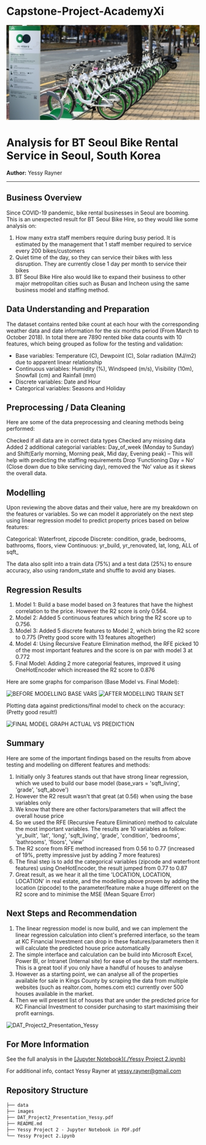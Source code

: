 # Capstone-Project-AcademyXi

![Capstone-Project-AcademyXi](./image/Seoul_Bike_Rental2.jpg)

# Analysis for BT Seoul Bike Rental Service in Seoul, South Korea

**Author:** Yessy Rayner
***

## Business Overview
Since COVID-19 pandemic, bike rental businesses in Seoul are booming. This is an unexpected result for BT Seoul Bike Hire, so they would like some analysis on:

1. How many extra staff members require during busy period. It is estimated by the management that 1 staff member required to service every 200 bikes/customers
2. Quiet time of the day, so they can service their bikes with less disruption. They are currently close 1 day per month to service their bikes
3. BT Seoul Bike Hire also would like to expand their business to other major metropolitan cities such as Busan and Incheon using the same business model and staffing method.

## Data Understanding and Preparation
The dataset contains rented bike count at each hour with the corresponding weather data and date information for the six months period (From March to October 2018). In total there are 7890 rented bike data counts with 10 features, which being grouped as follow for the testing and validation:

- Base variables: Temperature (C), Dewpoint (C), Solar radiation (MJ/m2) due to apparent linear relationship
- Continuous variables: Humidity (%), Windspeed (m/s), Visibility (10m), Snowfall (cm) and Rainfall (mm)
- Discrete variables: Date and Hour
- Categorical variables: Seasons and Holiday

## Preprocessing / Data Cleaning
Here are some of the data preprocessing and cleaning methods being performed:

Checked if all data are in correct data types
Checked any missing data
Added 2 additional categorial variables: Day_of_week (Monday to Sunday) and Shift(Early morning, Morning peak, Mid day, Evening peak) – This will help with predicting the staffing requirements
Drop ‘Functioning Day = No’ (Close down due to bike servicing day), removed the ‘No’ value as it skews the overall data.

## Modelling
Upon reviewing the above datas and their value, here are my breakdown on the features or variables. So we can model it approriately on the next step using linear regression model to predict property prices based on below features:

Categorical: Waterfront, zipcode
Discrete: condition, grade, bedrooms, bathrooms, floors, view
Continuous: yr_build, yr_renovated, lat, long, ALL of sqft_

The data also split into a train data (75%) and a test data (25%) to ensure accuracy, also using random_state and shuffle to avoid any biases.

## Regression Results

1. Model 1: Build a base model based on 3 features that have the highest correlation to the price. However the R2 score is only 0.564. 
2. Model 2: Added 5 continuous features which bring the R2 score up to 0.756.
3. Model 3: Added 5 discrete features to Model 2, which bring the R2 score to 0.775 (Pretty good score with 13 features altogether)
4. Model 4: Using Recursive Feature Elimination method, the RFE picked 10 of the most important features and the score is on par with model 3 at 0.772
5. Final Model: Adding 2 more categorial features, improved it using OneHotEncoder which increased the R2 score to 0.876

Here are some graphs for comparison (Base Model vs. Final Model):

![BEFORE MODELLING BASE VARS](https://user-images.githubusercontent.com/107485501/185570357-05a329d6-4f69-4c2c-bce8-e2aa5dbeddd0.png)
![AFTER MODELLING TRAIN SET](https://user-images.githubusercontent.com/107485501/185570385-3058a63d-e9fc-4f38-ad75-b9aa22028961.png)

Plotting data against predictions/final model to check on the accuracy: (Pretty good result!)

![FINAL MODEL GRAPH ACTUAL VS PREDICTION](https://user-images.githubusercontent.com/107485501/185570507-6382c42f-6428-4ece-8ab4-d28729c67440.png)

## Summary
Here are some of the important findings based on the results from above testing and modelling on different features and methods:

1. Initially only 3 features stands out that have strong linear regression, which we used to build our base model (base_vars = 'sqft_living', 'grade', 'sqft_above')
2. However the R2 result wasn't that great (at 0.56) when using the base variables only
3. We know that there are other factors/parameters that will affect the overall house price
4. So we used the RFE (Recursive Feature Elimination) method to calculate the most important variables. The results are 10 variables as follow: 'yr_built', 'lat', 'long', 'sqft_living', 'grade', 'condition', 'bedrooms', 'bathrooms', 'floors', 'view'
5. The R2 score from RFE method increased from 0.56 to 0.77 (increased of 19%, pretty impressive just by adding 7 more features)
6. The final step is to add the categorical variables (zipcode and waterfront features) using OneHotEncoder, the result jumped from 0.77 to 0.87
7. Great result, as we hear it all the time 'LOCATION, LOCATION, LOCATION' in real estate, and the modelling above proven by adding the location (zipcode) to the parameter/feature make a huge different on the R2 score and to minimise the MSE (Mean Square Error)

## Next Steps and Recommendation
1. The linear regression model is now build, and we can implement the linear regression calculation into client's preferred interface, so the team at KC Financial Investment can drop in these features/parameters then it will calculate the predicted house price automatically
2. The simple interface and calculation can be build into Microsoft Excel, Power BI, or Intranet (Internal site) for ease of use by the staff members. This is a great tool if you only have a handful of houses to analyse
3. However as a starting point, we can analyse all of the properties available for sale in Kings County by scraping the data from multiple websites (such as realtor.com, homes.com etc) currently over 500 houses available in the market.
4. Then we will present list of houses that are under the predicted price for KC Financial Investment to consider purchasing to start maximising their profit earnings.

![DAT_Project2_Presentation_Yessy](https://user-images.githubusercontent.com/107485501/185571391-0b1e3866-a8a7-417b-9951-728142e9f5e8.png)

## For More Information

See the full analysis in the [[Jupyter Notebook](./Yessy Project 2.ipynb)](https://github.com/YessyLee/Yessy-Project-2/blob/9b4dd5531d7552dbf9ba153a313ecf33946fb4dc/Yessy%20Project%202.ipynb)

For additional info, contact Yessy Rayner at [yessy.rayner@gmail.com](mailto:yessy.rayner@gmail.com)


## Repository Structure

```
├── data
├── images
├── DAT_Project2_Presentation_Yessy.pdf
├── README.md
├── Yessy Project 2 - Jupyter Notebook in PDF.pdf
└── Yessy Project 2.ipynb
